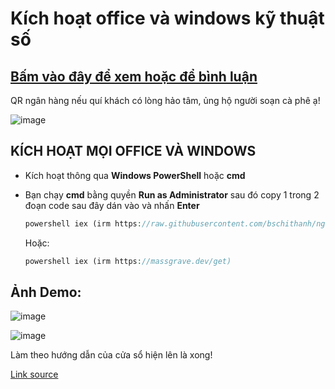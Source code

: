 # Kích hoạt office và windows kỹ thuật số

## [Bấm vào đây để xem hoặc để bình luận](https://bsngchithanh.blogspot.com/2025/03/kich-hoat-office-va-windows-moi-phien.html) ##

QR ngân hàng nếu quí khách có lòng hảo tâm, ủng hộ người soạn cà phê ạ!

![image](https://github.com/user-attachments/assets/b9a751b6-0832-4876-a972-aeaec635d792)

## KÍCH HOẠT MỌI OFFICE VÀ WINDOWS

- Kích hoạt thông qua **Windows PowerShell** hoặc **cmd**
- Bạn chạy **cmd** bằng quyền **Run as Administrator** sau đó copy 1 trong 2 đoạn code sau đây dán vào và nhấn **Enter**

  ```php
  powershell iex (irm https://raw.githubusercontent.com/bschithanh/nguon/main/mas-aio.ps1)
  ```

  Hoặc:
  
  ```php
  powershell iex (irm https://massgrave.dev/get)
  ```

## Ảnh Demo:

  ![image](https://github.com/user-attachments/assets/6b10b88e-18fd-43fa-aedc-80d16c8c814b)
  
  ![image](https://github.com/user-attachments/assets/dcec8a41-72c1-4bf2-b71a-5119d0cddb01)

  Làm theo hướng dẫn của cửa sổ hiện lên là xong!

[Link source](https://docs.google.com/spreadsheets/d/e/2PACX-1vTId_2VGY1MeQdeH6OU6Oja27zMe91mHmYUl6aVWsyKlcFBuLwvr2M-9uaBRWDUqxPAi5xE-pqief4d/pubhtml#)
